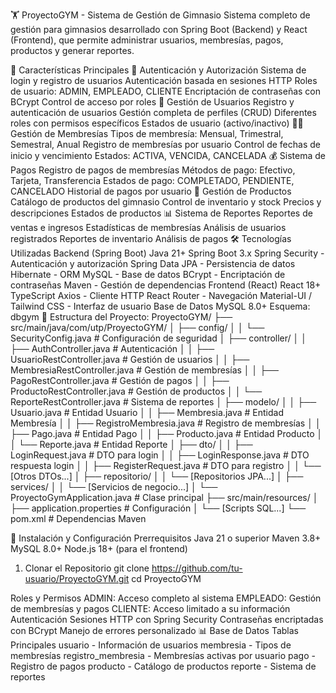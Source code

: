 🏋️ ProyectoGYM - Sistema de Gestión de Gimnasio
Sistema completo de gestión para gimnasios desarrollado con Spring Boot (Backend) y React (Frontend), que permite administrar usuarios, membresías, pagos, productos y generar reportes.

🚀 Características Principales
🔐 Autenticación y Autorización
Sistema de login y registro de usuarios
Autenticación basada en sesiones HTTP
Roles de usuario: ADMIN, EMPLEADO, CLIENTE
Encriptación de contraseñas con BCrypt
Control de acceso por roles
👥 Gestión de Usuarios
Registro y autenticación de usuarios
Gestión completa de perfiles (CRUD)
Diferentes roles con permisos específicos
Estados de usuario (activo/inactivo)
🏃‍♂️ Gestión de Membresías
Tipos de membresía: Mensual, Trimestral, Semestral, Anual
Registro de membresías por usuario
Control de fechas de inicio y vencimiento
Estados: ACTIVA, VENCIDA, CANCELADA
💰 Sistema de Pagos
Registro de pagos de membresías
Métodos de pago: Efectivo, Tarjeta, Transferencia
Estados de pago: COMPLETADO, PENDIENTE, CANCELADO
Historial de pagos por usuario
🛒 Gestión de Productos
Catálogo de productos del gimnasio
Control de inventario y stock
Precios y descripciones
Estados de productos
📊 Sistema de Reportes
Reportes de ventas e ingresos
Estadísticas de membresías
Análisis de usuarios registrados
Reportes de inventario
Análisis de pagos
🛠️ Tecnologías Utilizadas
Backend (Spring Boot)
Java 21+
Spring Boot 3.x
Spring Security - Autenticación y autorización
Spring Data JPA - Persistencia de datos
Hibernate - ORM
MySQL - Base de datos
BCrypt - Encriptación de contraseñas
Maven - Gestión de dependencias
Frontend (React)
React 18+
TypeScript
Axios - Cliente HTTP
React Router - Navegación
Material-UI / Tailwind CSS - Interfaz de usuario
Base de Datos
MySQL 8.0+
Esquema: dbgym
📁 Estructura del Proyecto:
ProyectoGYM/
├── src/main/java/com/utp/ProyectoGYM/
│   ├── config/
│   │   └── SecurityConfig.java          # Configuración de seguridad
│   ├── controller/
│   │   ├── AuthController.java          # Autenticación
│   │   ├── UsuarioRestController.java   # Gestión de usuarios
│   │   ├── MembresiaRestController.java # Gestión de membresías
│   │   ├── PagoRestController.java      # Gestión de pagos
│   │   ├── ProductoRestController.java  # Gestión de productos
│   │   └── ReporteRestController.java   # Sistema de reportes
│   ├── modelo/
│   │   ├── Usuario.java                 # Entidad Usuario
│   │   ├── Membresia.java              # Entidad Membresía
│   │   ├── RegistroMembresia.java      # Registro de membresías
│   │   ├── Pago.java                   # Entidad Pago
│   │   ├── Producto.java               # Entidad Producto
│   │   └── Reporte.java                # Entidad Reporte
│   ├── dto/
│   │   ├── LoginRequest.java           # DTO para login
│   │   ├── LoginResponse.java          # DTO respuesta login
│   │   ├── RegisterRequest.java        # DTO para registro
│   │   └── [Otros DTOs...]
│   ├── repositorio/
│   │   └── [Repositorios JPA...]
│   ├── services/
│   │   └── [Servicios de negocio...]
│   └── ProyectoGymApplication.java     # Clase principal
├── src/main/resources/
│   ├── application.properties          # Configuración
│   └── [Scripts SQL...]
└── pom.xml                            # Dependencias Maven

🔧 Instalación y Configuración
Prerrequisitos
Java 21 o superior
Maven 3.8+
MySQL 8.0+
Node.js 18+ (para el frontend)
1. Clonar el Repositorio
git clone https://github.com/tu-usuario/ProyectoGYM.git
cd ProyectoGYM

Roles y Permisos
ADMIN: Acceso completo al sistema
EMPLEADO: Gestión de membresías y pagos
CLIENTE: Acceso limitado a su información
Autenticación
Sesiones HTTP con Spring Security
Contraseñas encriptadas con BCrypt
Manejo de errores personalizado
📊 Base de Datos
Tablas Principales
usuario - Información de usuarios
membresia - Tipos de membresías
registro_membresia - Membresías activas por usuario
pago - Registro de pagos
producto - Catálogo de productos
reporte - Sistema de reportes
